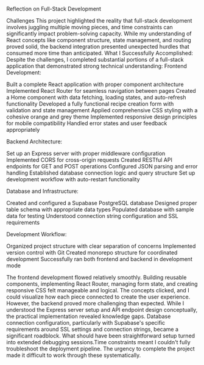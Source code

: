 Reflection on Full-Stack Development 

Challenges
This project highlighted the reality that full-stack development involves juggling multiple moving pieces, and time constraints can significantly impact problem-solving capacity. While my understanding of React concepts like component structure, state management, and routing proved solid, the backend integration presented unexpected hurdles that consumed more time than anticipated.
What I Successfully Accomplished:
Despite the challenges, I completed substantial portions of a full-stack application that demonstrated strong technical understanding:
Frontend Development:

Built a complete React application with proper component architecture
Implemented React Router for seamless navigation between pages
Created a Home component with data fetching, loading states, and auto-refresh functionality
Developed a fully functional recipe creation form with validation and state management
Applied comprehensive CSS styling with a cohesive orange and grey theme
Implemented responsive design principles for mobile compatibility
Handled error states and user feedback appropriately

Backend Architecture:

Set up an Express server with proper middleware configuration
Implemented CORS for cross-origin requests
Created RESTful API endpoints for GET and POST operations
Configured JSON parsing and error handling
Established database connection logic and query structure
Set up development workflow with auto-restart functionality

Database and Infrastructure:

Created and configured a Supabase PostgreSQL database
Designed proper table schema with appropriate data types
Populated database with sample data for testing
Understood connection string configuration and SSL requirements

Development Workflow:

Organized project structure with clear separation of concerns
Implemented version control with Git
Created monorepo structure for coordinated development
Successfully ran both frontend and backend in development mode

The frontend development flowed relatively smoothly. Building reusable components, implementing React Router, managing form state, and creating responsive CSS felt manageable and logical. The concepts clicked, and I could visualize how each piece connected to create the user experience.
However, the backend proved more challenging than expected. While I understood the Express server setup and API endpoint design conceptually, the practical implementation revealed knowledge gaps. Database connection configuration, particularly with Supabase's specific requirements around SSL settings and connection strings, became a significant roadblock. What should have been straightforward setup turned into extended debugging sessions.Time constraints meant I couldn't fully troubleshoot the deployment pipeline.  The urgency to complete the project made it difficult to work through these systematically. 
